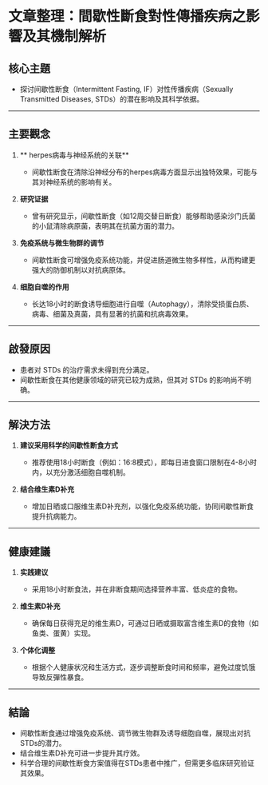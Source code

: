 # 文章整理：間歇性斷食對性傳播疾病之影響及其機制解析

## 核心主題  
- 探讨间歇性断食（Intermittent Fasting, IF）对性传播疾病（Sexually Transmitted Diseases, STDs）的潜在影响及其科学依据。

---

## 主要觀念  
1. ** herpes病毒与神经系统的关联**  
   - 间歇性断食在清除沿神经分布的herpes病毒方面显示出独特效果，可能与其对神经系统的影响有关。
   
2. **研究证据**  
   - 曾有研究显示，间歇性断食（如12周交替日断食）能够帮助感染沙门氏菌的小鼠清除病原菌，表明其在抗菌方面的潜力。

3. **免疫系统与微生物群的调节**  
   - 间歇性断食可增强免疫系统功能，并促进肠道微生物多样性，从而构建更强大的防御机制以对抗病原体。

4. **细胞自噬的作用**  
   - 长达18小时的断食诱导细胞进行自噬（Autophagy），清除受损蛋白质、病毒、细菌及真菌，具有显著的抗菌和抗病毒效果。

---

## 啟發原因  
- 患者对 STDs 的治疗需求未得到充分满足。
- 间歇性断食在其他健康领域的研究已较为成熟，但其对 STDs 的影响尚不明确。

---

## 解決方法  
1. **建议采用科学的间歇性断食方式**  
   - 推荐使用18小时断食（例如：16:8模式），即每日进食窗口限制在4-8小时内，以充分激活细胞自噬机制。

2. **结合维生素D补充**  
   - 增加日晒或口服维生素D补充剂，以强化免疫系统功能，协同间歇性断食提升抗病能力。

---

## 健康建議  
1. **实践建议**  
   - 采用18小时断食法，并在非断食期间选择营养丰富、低炎症的食物。
   
2. **维生素D补充**  
   - 确保每日获得充足的维生素D，可通过日晒或摄取富含维生素D的食物（如鱼类、蛋黄）实现。

3. **个体化调整**  
   - 根据个人健康状况和生活方式，逐步调整断食时间和频率，避免过度饥饿导致反彈性暴食。

---

## 結論  
- 间歇性断食通过增强免疫系统、调节微生物群及诱导细胞自噬，展现出对抗STDs的潜力。
- 结合维生素D补充可进一步提升其疗效。
- 科学合理的间歇性断食方案值得在STDs患者中推广，但需更多临床研究验证其效果。
